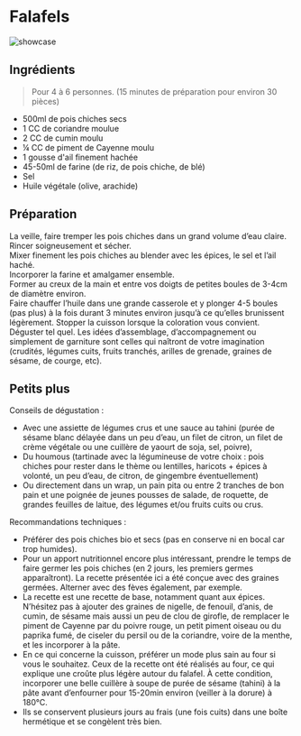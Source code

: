 # Falafels

![showcase](http://123veggie.fr/wp-content/uploads/2015/04/Falafels_wrap_roquette.png)

## Ingrédients

> Pour 4 à 6 personnes. (15 minutes de préparation pour environ 30 pièces)

* 500ml de pois chiches secs
* 1 CC de coriandre moulue
* 2 CC de cumin moulu
* ¼ CC de piment de Cayenne moulu
* 1 gousse d'ail finement hachée
* 45-50ml de farine (de riz, de pois chiche, de blé)
* Sel
* Huile végétale (olive, arachide)

## Préparation

La veille, faire tremper les pois chiches dans un grand volume d’eau claire. Rincer soigneusement et sécher.  
Mixer finement les pois chiches au blender avec les épices, le sel et l’ail haché.  
Incorporer la farine et amalgamer ensemble.  
Former au creux de la main et entre vos doigts de petites boules de 3-4cm de diamètre environ.  
Faire chauffer l’huile dans une grande casserole et y plonger 4-5 boules (pas plus) à la fois durant 3 minutes environ jusqu’à ce qu’elles brunissent légèrement. Stopper la cuisson lorsque la coloration vous convient.  
Déguster tel quel. Les idées d’assemblage, d’accompagnement ou simplement de garniture sont celles qui naîtront de votre imagination (crudités, légumes cuits, fruits tranchés, arilles de grenade, graines de sésame, de courge, etc).

## Petits plus

Conseils de dégustation :
* Avec une assiette de légumes crus et une sauce au tahini (purée de sésame blanc délayée dans un peu d’eau, un filet de citron, un filet de crème végétale ou une cuillère de yaourt de soja, sel, poivre),
* Du houmous (tartinade avec la légumineuse de votre choix : pois chiches pour rester dans le thème ou lentilles, haricots + épices à volonté, un peu d’eau, de citron, de gingembre éventuellement)
* Ou directement dans un wrap, un pain pita ou entre 2 tranches de bon pain et une poignée de jeunes pousses de salade, de roquette, de grandes feuilles de laitue, des légumes et/ou fruits cuits ou crus.

Recommandations techniques :
* Préférer des pois chiches bio et secs (pas en conserve ni en bocal car trop humides).
* Pour un apport nutritionnel encore plus intéressant, prendre le temps de faire germer les pois chiches (en 2 jours, les premiers germes apparaîtront). La recette présentée ici a été conçue avec des graines germées. Alterner avec des fèves également, par exemple.
* La recette est une recette de base, notamment quant aux épices. N’hésitez pas à ajouter des graines de nigelle, de fenouil, d’anis, de cumin, de sésame mais aussi un peu de clou de girofle, de remplacer le piment de Cayenne par du poivre rouge, un petit piment oiseau ou du paprika fumé, de ciseler du persil ou de la coriandre, voire de la menthe, et les incorporer à la pâte.
* En ce qui concerne la cuisson, préférer un mode plus sain au four si vous le souhaitez. Ceux de la recette ont été réalisés au four, ce qui explique une croûte plus légère autour du falafel. À cette condition, incorporer une belle cuillère à soupe de purée de sésame (tahini) à la pâte avant d’enfourner pour 15-20min environ (veiller à la dorure) à 180°C.
* Ils se conservent plusieurs jours au frais (une fois cuits) dans une boîte hermétique et se congèlent très bien.
